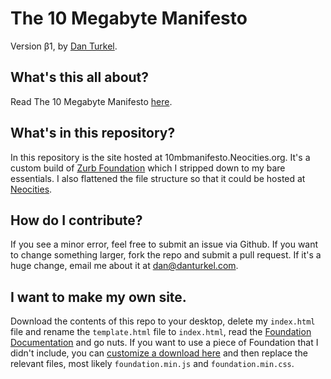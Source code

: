 # The 10 Megabyte Manifesto

Version β1, by [Dan Turkel](http://danturkel.com/).

## What's this all about?

Read The 10 Megabyte Manifesto [here](http://10mbmanifesto.neocities.org/).

## What's in this repository?

In this repository is the site hosted at 10mbmanifesto.Neocities.org. It's a custom build of [Zurb Foundation](http://foundation.zurb.com) which I stripped down to my bare essentials. I also flattened the file structure so that it could be hosted at [Neocities](http://neocities.org).

## How do I contribute?

If you see a minor error, feel free to submit an issue via Github. If you want to change something larger, fork the repo and submit a pull request. If it's a huge change, email me about it at [dan@danturkel.com](mailto:dan@danturkel.com).

## I want to make my own site.

Download the contents of this repo to your desktop, delete my `index.html` file and rename the `template.html` file to `index.html`, read the [Foundation Documentation](http://foundation.zurb.com/docs/) and go nuts. If you want to use a piece of Foundation that I didn't include, you can [customize a download here](http://foundation.zurb.com/download.php#customizeFoundation) and then replace the relevant files, most likely `foundation.min.js` and `foundation.min.css`.
